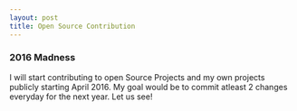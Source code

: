 ```yaml
---
layout: post
title: Open Source Contribution
---
```


### 2016 Madness

I will start contributing to open Source Projects and my own projects publicly starting April 2016.
My goal would be to commit atleast 2 changes everyday for the next year. Let us see!

